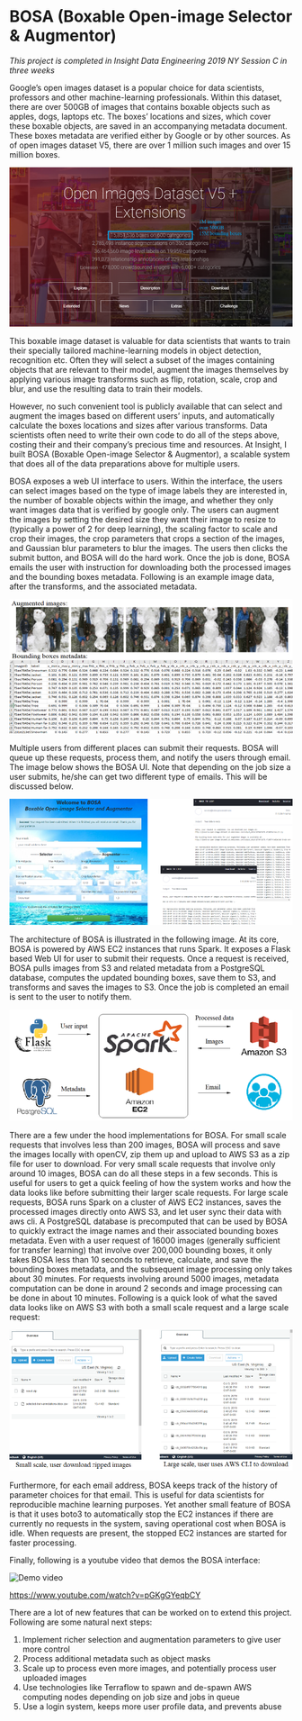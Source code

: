 <h1><b>BOSA</b> (<b>B</b>oxable <b>O</b>pen-image <b>S</b>elector & <b>A</b>ugmentor)</h1>

<i>This project is completed in Insight Data Engineering 2019 NY Session C in three weeks</i>

Google’s open images dataset is a popular choice for data scientists, professors and other machine-learning professionals. Within this dataset, there are over 500GB of images that contains boxable objects such as apples, dogs, laptops etc. The boxes’ locations and sizes, which cover these boxable objects, are saved in an accompanying metadata document. These boxes metadata are verified either by Google or by other sources. As of open images dataset V5, there are over 1 million such images and over 15 million boxes.

![Google open image](/images/openimage.jpg)

This boxable image dataset is valuable for data scientists that wants to train their specially tailored machine-learning models in object detection, recognition etc. Often they will select a subset of the images containing objects that are relevant to their model, augment the images themselves by applying various image transforms such as flip, rotation, scale, crop and blur, and use the resulting data to train their models.

However, no such convenient tool is publicly available that can select and augment the images based on different users’ inputs, and automatically calculate the boxes locations and sizes after various transforms. Data scientists often need to write their own code to do all of the steps above, costing their and their company’s precious time and resources. At Insight, I built BOSA (Boxable Open-image Selector & Augmentor), a scalable system that does all of the data preparations above for multiple users.

BOSA exposes a web UI interface to users. Within the interface, the users can select images based on the type of image labels they are interested in, the number of boxable objects within the image, and whether they only want images data that is verified by google only. The users can augment the images by setting the desired size they want their image to resize to (typically a power of 2 for deep learning), the scaling factor to scale and crop their images, the crop parameters that crops a section of the images, and Gaussian blur parameters to blur the images. The users then clicks the submit button, and BOSA will do the hard work. Once the job is done, BOSA emails the user with instruction for downloading both the processed images and the bounding boxes metadata. Following is an example image data, after the transforms, and the associated metadata.

![sample data](/images/data.jpg)

Multiple users from different places can submit their requests. BOSA will queue up these requests, process them, and notify the users through email. The image below shows the BOSA UI. Note that depending on the job size a user submits, he/she can get two different type of emails. This will be discussed below.

![BOSA UI](/images/UI.jpg)

The architecture of BOSA is illustrated in the following image. At its core, BOSA is powered by AWS EC2 instances that runs Spark. It exposes a Flask based Web UI for user to submit their requests. Once a request is received, BOSA pulls images from S3 and related metadata from a PostgreSQL database, computes the updated bounding boxes, save them to S3, and transforms and saves the images to S3. Once the job is completed an email is sent to the user to notify them.

![BOSA architecture](/images/architecuture.jpg)

There are a few under the hood implementations for BOSA. For small scale requests that involves less than 200 images, BOSA will process and save the images locally with openCV, zip them up and upload to AWS S3 as a zip file for user to download. For very small scale requests that involve only around 10 images, BOSA can do all these steps in a few seconds. This is useful for users to get a quick feeling of how the system works and how the data looks like before submitting their larger scale requests. For large scale requests, BOSA runs Spark on a cluster of AWS EC2 instances, saves the processed images directly onto AWS S3, and let user sync their data with aws cli. A PostgreSQL database is precomputed that can be used by BOSA to quickly extract the image names and their associated bounding boxes metadata. Even with a user request of 16000 images (generally sufficient for transfer learning) that involve over 200,000 bounding boxes, it only takes BOSA less than 10 seconds to retrieve, calculate, and save the bounding boxes metadata, and the subsequent image processing only takes about 30 minutes. For requests involving around 5000 images, metadata computation can be done in around 2 seconds and image processing can be done in about 10 minutes. Following is a quick look of what the saved data looks like on AWS S3 with both a small scale request and a large scale request:

![AWS sample](/images/aws.jpg)

Furthermore, for each email address, BOSA keeps track of the history of parameter choices for that email. This is useful for data scientists for reproducible machine learning purposes. Yet another small feature of BOSA is that it uses boto3 to automatically stop the EC2 instances if there are currently no requests in the system, saving operational cost when BOSA is idle. When requests are present, the stopped EC2 instances are started for faster processing.

Finally, following is a youtube video that demos the BOSA interface:

![Demo video](https://img.youtube.com/vi/pGKgGYeqbCY/0.jpg)

https://www.youtube.com/watch?v=pGKgGYeqbCY

There are a lot of new features that can be worked on to extend this project. Following are some natural next steps:
1) Implement richer selection and augmentation parameters to give user more control
2) Process additional metadata such as object masks
3) Scale up to process even more images, and potentially process user uploaded images
4) Use technologies like Terraflow to spawn and de-spawn AWS computing nodes depending on job size and jobs in queue
5) Use a login system, keeps more user profile data, and prevents abuse
